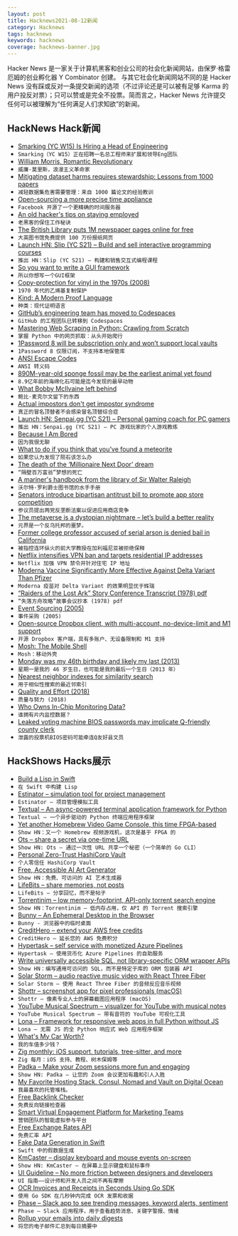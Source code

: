 ```yaml
---
layout: post
title: Hacknews2021-08-12新闻
category: Hacknews
tags: hacknews
keywords: hacknews
coverage: hacknews-banner.jpg
---
```


Hacker News 是一家关于计算机黑客和创业公司的社会化新闻网站，由保罗·格雷厄姆的创业孵化器 Y Combinator 创建。
与其它社会化新闻网站不同的是 Hacker News 没有踩或反对一条提交新闻的选项（不过评论还是可以被有足够 Karma 的用户投反对票）；只可以赞或是完全不投票。简而言之，Hacker News 允许提交任何可以被理解为“任何满足人们求知欲”的新闻。

## HackNews Hack新闻


- [Smarking (YC W15) Is Hiring a Head of Engineering](https://jobs.lever.co/smarking/91ecceff-db7b-463f-bd6e-c348bcaec567)
- `Smarking（YC W15）正在招聘一名总工程师来扩展和领导Eng团队`
- [William Morris, Romantic Revolutionary](https://www.nybooks.com/daily/2021/07/31/william-morris-romantic-revolutionary/)
- `威廉·莫里斯，浪漫主义革命家`
- [Mitigating dataset harms requires stewardship: Lessons from 1000 papers](https://arxiv.org/abs/2108.02922)
- `减轻数据集危害需要管理：来自 1000 篇论文的经验教训`
- [Open-sourcing a more precise time appliance](https://engineering.fb.com/2021/08/11/open-source/time-appliance/)
- `Facebook 开源了一个更精确的时间服务器`
- [An old hacker's tips on staying employed](https://madned.substack.com/p/an-old-hackers-tips-on-staying-employed)
- `老黑客的保住工作秘诀`
- [The British Library puts 1M newspaper pages online for free](https://www.ianvisits.co.uk/blog/2021/08/11/british-library-puts-1-million-newspaper-pages-online-for-free/)
- `大英图书馆免费提供 100 万份报纸网页`
- [Launch HN: Slip (YC S21) – Build and sell interactive programming courses](item?id=28141462)
- `推出 HN：Slip (YC S21) – 构建和销售交互式编程课程`
- [So you want to write a GUI framework](https://www.cmyr.net/blog/gui-framework-ingredients.html)
- `所以你想写一个GUI框架`
- [Copy-protection for vinyl in the 1970s (2008)](https://www.currybet.net/cbet_blog/2008/01/copy-protection-for-vinyl-in-t.php)
- `1970 年代的乙烯基复制保护`
- [Kind: A Modern Proof Language](https://github.com/uwu-tech/kind)
- `种类：现代证明语言`
- [GitHub’s engineering team has moved to Codespaces](https://github.blog/2021-08-11-githubs-engineering-team-moved-codespaces/)
- `GitHub 的工程团队已转移到 Codespaces`
- [Mastering Web Scraping in Python: Crawling from Scratch](https://www.zenrows.com/blog/mastering-web-scraping-in-python-crawling-from-scratch)
- `掌握 Python 中的网页抓取：从头开始爬行`
- [1Password 8 will be subscription only and won’t support local vaults](https://1password.community/discussion/comment/601917/#Comment_601917)
- `1Password 8 仅限订阅，不支持本地保管库`
- [ANSI Escape Codes](https://gist.github.com/fnky/458719343aabd01cfb17a3a4f7296797)
- `ANSI 转义码`
- [890M-year-old sponge fossil may be the earliest animal yet found](https://www.nationalgeographic.com/science/article/890-million-year-old-sponge-fossil-may-be-the-earliest-animal-known)
- `8.9亿年前的海绵化石可能是迄今发现的最早动物`
- [What Bobby McIlvaine left behind](https://www.theatlantic.com/magazine/archive/2021/09/twenty-years-gone-911-bobby-mcilvaine/619490/)
- `鲍比·麦克尔文留下的东西`
- [Actual impostors don't get impostor syndrome](https://zapier.com/blog/actual-impostors-dont-get-impostor-syndrome/)
- `真正的冒名顶替者不会感染冒名顶替综合症`
- [Launch HN: Senpai.gg (YC S21) – Personal gaming coach for PC gamers](item?id=28145998)
- `推出 HN：Senpai.gg (YC S21) – PC 游戏玩家的个人游戏教练`
- [Because I Am Bored](https://www.antipope.org/charlie/blog-static/2021/05/because-i-am-bored.html)
- `因为我很无聊`
- [What to do if you think that you’ve found a meteorite](https://geoscience.unlv.edu/what-to-do-if-you-think-that-youve-found-a-meteorite/)
- `如果您认为发现了陨石该怎么办`
- [The death of the ‘Millionaire Next Door’ dream](https://www.latimes.com/business/hiltzik/la-fi-mh-the-death-of-the-millionaire-next-door-dream-20150310-column.html)
- `“隔壁百万富翁”梦想的死亡`
- [A mariner's handbook from the library of Sir Walter Raleigh](https://blogs.bl.uk/digitisedmanuscripts/2021/08/a-mariners-handbook.html)
- `沃尔特·罗利爵士图书馆的水手手册`
- [Senators introduce bipartisan antitrust bill to promote app store competition](https://www.blumenthal.senate.gov/newsroom/press/release/blumenthal-blackburn-and-klobuchar-introduce-bipartisan-antitrust-legislation-to-promote-app-store-competition)
- `参议员提出两党反垄断法案以促进应用商店竞争`
- [The metaverse is a dystopian nightmare – let’s build a better reality](https://nianticlabs.com/blog/real-world-metaverse/)
- `元界是一个反乌托邦的噩梦。`
- [Former college professor accused of serial arson is denied bail in California](https://www.npr.org/2021/08/11/1026700103/former-college-professor-arson-charges-california-dixie-fire)
- `被指控连环纵火的前大学教授在加利福尼亚被拒绝保释`
- [Netflix intensifies VPN ban and targets residential IP addresses](https://torrentfreak.com/netflix-intensifies-vpn-ban-and-targets-residential-ip-addresses-too-210811/)
- `Netflix 加强 VPN 禁令并针对住宅 IP 地址`
- [Moderna Vaccine Significantly More Effective Against Delta Variant Than Pfizer](https://www.medrxiv.org/content/10.1101/2021.08.06.21261707v1)
- `Moderna 疫苗对 Delta Variant 的效果明显优于辉瑞`
- [“Raiders of the Lost Ark” Story Conference Transcript (1978) pdf](http://maddogmovies.com/almost/scripts/raidersstoryconference1978.pdf)
- `“失落方舟攻略”故事会议抄本 (1978) pdf`
- [Event Sourcing (2005)](https://martinfowler.com/eaaDev/EventSourcing.html)
- `事件采购 (2005)`
- [Open-source Dropbox client, with multi-account, no-device-limit and M1 support](https://github.com/SamSchott/maestral)
- `开源 Dropbox 客户端，具有多账户、无设备限制和 M1 支持`
- [Mosh: The Mobile Shell](https://mosh.org)
- `Mosh：移动外壳`
- [Monday was my 46th birthday and likely my last (2013)](https://web.archive.org/web/20160304012020/http://aaronwinborn.com/blogs/aaron/monday-was-my-46th-birthday-and-likely-my-last-anything-awesome-i-should-try-after-i-die)
- `星期一是我的 46 岁生日，也可能是我的最后一个生日（2013 年）`
- [Nearest neighbor indexes for similarity search](https://www.pinecone.io/learn/vector-indexes/)
- `用于相似性搜索的最近邻索引`
- [Quality and Effort (2018)](https://seths.blog/2018/11/quality-and-effort/)
- `质量与努力 (2018)`
- [Who Owns In-Chip Monitoring Data?](https://semiengineering.com/who-owns-in-chip-monitoring-data/)
- `谁拥有片内监控数据？`
- [Leaked voting machine BIOS passwords may implicate Q-friendly county clerk](https://arstechnica.com/information-technology/2021/08/8chans-ron-watkins-scores-a-major-own-goal-with-leaked-bios-passwords/)
- `泄露的投票机BIOS密码可能牵连Q友好县文员`


## HackShows Hacks展示

- [ Build a Lisp in Swift](https://github.com/codr7/swifties-repl)
- `在 Swift 中构建 Lisp`
- [ Estinator – simulation tool for project management](https://estinator.com)
- `Estinator – 项目管理模拟工具`
- [ Textual – An async-powered terminal application framework for Python](https://github.com/willmcgugan/textual/blob/main/README.md)
- `Textual – 一个异步驱动的 Python 终端应用程序框架`
- [ Yet another Homebrew Video Game Console, this time FPGA-based](https://internalregister.github.io/2021/08/08/Another-Homebrew-Console.html)
- `Show HN：又一个 Homebrew 视频游戏机，这次是基于 FPGA 的`
- [ Ots – share a secret via one-time URL](https://github.com/sniptt-official/ots)
- `Show HN: Ots – 通过一次性 URL 共享一个秘密（一个简单的 Go CLI）`
- [ Personal Zero-Trust HashiCorp Vault](https://github.com/eidam/personal-zero-trust-hashicorp-vault)
- `个人零信任 HashiCorp Vault`
- [ Free, Accessible AI Art Generator](https://colab.research.google.com/drive/1n_xrgKDlGQcCF6O-eL3NOd_x4NSqAUjK)
- `Show HN：免费、可访问的 AI 艺术生成器`
- [ LifeBits – share memories, not posts](https://lifebits.app)
- `LifeBits – 分享回忆，而不是帖子`
- [ Torrentinim – low memory-footprint, API-only torrent search engine](https://github.com/sergiotapia/torrentinim)
- `Show HN：Torrentinim – 低内存占用，仅 API 的 Torrent 搜索引擎`
- [ Bunny – An Ephemeral Desktop in the Browser](https://bunny.lucy.sh)
- `Bunny - 浏览器中的临时桌面`
- [ CreditHero – extend your AWS free credits](https://credithero.io)
- `CreditHero – 延长您的 AWS 免费积分`
- [ Hypertask – self service with monetized Azure Pipelines](https://hypertask.app)
- `Hypertask – 使用货币化 Azure Pipelines 的自助服务`
- [ Write universally accessible SQL, not library-specific ORM wrapper APIs](https://github.com/craigmichaelmartin/pure-orm)
- `Show HN：编写通用可访问的 SQL，而不是特定于库的 ORM 包装器 API`
- [ Solar Storm – audio reactive music video with React Three Fiber](https://solarstorm.netlify.app/)
- `Solar Storm – 使用 React Three Fiber 的音频反应音乐视频`
- [ Shottr – screenshot app for pixel professionals (macOS)](https://shottr.cc/)
- `Shottr – 像素专业人士的屏幕截图应用程序 (macOS)`
- [ YouTube Musical Spectrum – visualizer for YouTube with musical notes](https://github.com/mfcc64/youtube-musical-spectrum)
- `YouTube Musical Spectrum – 带有音符的 YouTube 可视化工具`
- [ Lona – Framework for responsive web apps in full Python without JS](http://lona-web.org)
- `Lona – 无需 JS 的全 Python 响应式 Web 应用程序框架`
- [ What's My Car Worth?](https://driverbase.com/sell)
- `我的车值多少钱？`
- [ Zig monthly: iOS support, tutorials, tree-sitter, and more](https://zigmonthly.org/letters/2021/august)
- `Zig 每月：iOS 支持、教程、树木保姆等`
- [ Padka – Make your Zoom sessions more fun and engaging](https://www.padka.com/)
- `Show HN: Padka – 让您的 Zoom 会议更加有趣和引人入胜`
- [ My Favorite Hosting Stack. Consul, Nomad and Vault on Digital Ocean](https://github.com/fmeringdal/do-hashicorp-cluster)
- `我最喜欢的托管堆栈。`
- [ Free Backlink Checker](https://postbag.co/tools/backlink-checker/)
- `免费反向链接检查器`
- [ Smart Virtual Engagement Platform for Marketing Teams](https://wwww.goevex.com)
- `营销团队的智能虚拟参与平台`
- [ Free Exchange Rates API](https://github.com/Formicka/exchangerate.host)
- `免费汇率 API`
- [ Fake Data Generation in Swift](https://github.com/onmyway133/EasyFake)
- `Swift 中的假数据生成`
- [ KmCaster – display keyboard and mouse events on-screen](https://github.com/DaveJarvis/kmcaster)
- `Show HN: KmCaster – 在屏幕上显示键盘和鼠标事件`
- [ UI Guideline – No more friction between designers and developers](https://www.uiguideline.com)
- `UI 指南——设计师和开发人员之间不再有摩擦`
- [ OCR Invoices and Receipts in Seconds Using Go SDK](item?id=28144439)
- `使用 Go SDK 在几秒钟内完成 OCR 发票和收据`
- [ Phase – Slack app to see trending messages, keyword alerts, sentiment](https://phasecrm.com/)
- `Phase – Slack 应用程序，用于查看趋势消息、关键字警报、情绪`
- [ Rollup your emails into daily digests](https://leavemealone.app/rollups/)
- `将您的电子邮件汇总到每日摘要中`

